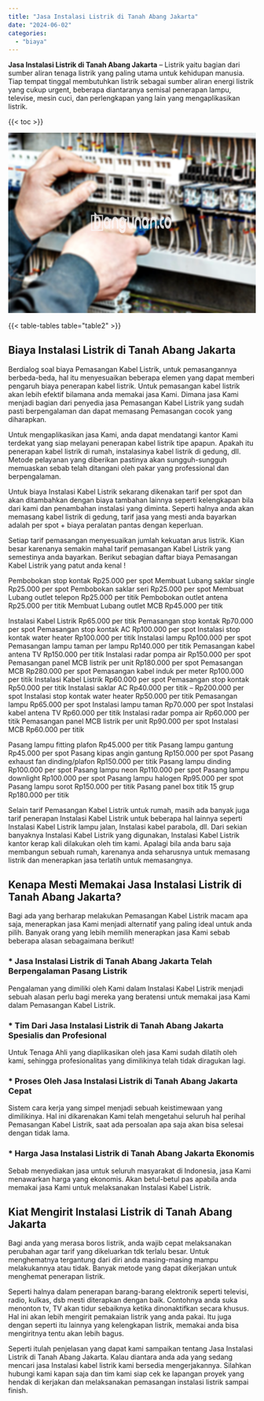 ```yaml
---
title: "Jasa Instalasi Listrik di Tanah Abang Jakarta"
date: "2024-06-02"
categories: 
  - "biaya"
---
```


**Jasa Instalasi Listrik di Tanah Abang Jakarta** – Listrik yaitu bagian dari sumber aliran tenaga listrik yang paling utama untuk kehidupan manusia. Tiap tempat tinggal membutuhkan listrik sebagai sumber aliran energi listrik yang cukup urgent, beberapa diantaranya semisal penerapan lampu, televise, mesin cuci, dan perlengkapan yang lain yang mengaplikasikan listrik.

{{< toc >}}

![Jasa Instalasi Listrik di Tanah Abang Jakarta](/images/instalasi-listrik-murah35.png)

{{< table-tables table="table2" >}}

## Biaya Instalasi Listrik di Tanah Abang Jakarta

Berdialog soal biaya Pemasangan Kabel Listrik, untuk pemasangannya berbeda-beda, hal itu menyesuaikan beberapa elemen yang dapat memberi pengaruh biaya penerapan kabel listrik. Untuk pemasangan kabel listrik akan lebih efektif bilamana anda memakai jasa Kami. Dimana jasa Kami menjadi bagian dari penyedia jasa Pemasangan Kabel Listrik yang sudah pasti berpengalaman dan dapat memasang Pemasangan cocok yang diharapkan.

Untuk mengaplikasikan jasa Kami, anda dapat mendatangi kantor Kami terdekat yang siap melayani penerapan kabel listrik tipe apapun. Apakah itu penerapan kabel listrik di rumah, instalasinya kabel listrik di gedung, dll. Metode pelayanan yang diberikan pastinya akan sungguh-sungguh memuaskan sebab telah ditangani oleh pakar yang professional dan berpengalaman.

Untuk biaya Instalasi Kabel Listrik sekarang dikenakan tarif per spot dan akan ditambahkan dengan biaya tambahan lainnya seperti kelengkapan bila dari kami dan penambahan instalasi yang diminta. Seperti halnya anda akan memasang kabel listrik di gedung, tarif jasa yang mesti anda bayarkan adalah per spot + biaya peralatan pantas dengan keperluan.

Setiap tarif pemasangan menyesuaikan jumlah kekuatan arus listrik. Kian besar karenanya semakin mahal tarif pemasangan Kabel Listrik yang semestinya anda bayarkan. Berikut sebagian daftar biaya Pemasangan Kabel Listrik yang patut anda kenal !

Pembobokan stop kontak Rp25.000 per spot Membuat Lubang saklar single Rp25.000 per spot Pembobokan saklar seri Rp25.000 per spot Membuat Lubang outlet telepon Rp25.000 per titik Pembobokan outlet antena Rp25.000 per titik Membuat Lubang outlet MCB Rp45.000 per titik

Instalasi Kabel Listrik Rp65.000 per titik Pemasangan stop kontak Rp70.000 per spot Pemasangan stop kontak AC Rp100.000 per spot Instalasi stop kontak water heater Rp100.000 per titik Instalasi lampu Rp100.000 per spot Pemasangan lampu taman per lampu Rp140.000 per titik Pemasangan kabel antena TV Rp150.000 per titik Instalasi radar pompa air Rp150.000 per spot Pemasangan panel MCB listrik per unit Rp180.000 per spot Pemasangan MCB Rp280.000 per spot Pemasangan kabel induk per meter Rp100.000 per titik Instalasi Kabel Listrik Rp60.000 per spot Pemasangan stop kontak Rp50.000 per titik Instalasi saklar AC Rp40.000 per titik – Rp200.000 per spot Instalasi stop kontak water heater Rp50.000 per titik Pemasangan lampu Rp65.000 per spot Instalasi lampu taman Rp70.000 per spot Instalasi kabel antena TV Rp60.000 per titik Instalasi radar pompa air Rp60.000 per titik Pemasangan panel MCB listrik per unit Rp90.000 per spot Instalasi MCB Rp60.000 per titik

Pasang lampu fitting plafon Rp45.000 per titik Pasang lampu gantung Rp45.000 per spot Pasang kipas angin gantung Rp150.000 per spot Pasang exhaust fan dinding/plafon Rp150.000 per titik Pasang lampu dinding Rp100.000 per spot Pasang lampu neon Rp110.000 per spot Pasang lampu downlight Rp100.000 per spot Pasang lampu halogen Rp95.000 per spot Pasang lampu sorot Rp150.000 per titik Pasang panel box titik 15 grup Rp180.000 per titik

Selain tarif Pemasangan Kabel Listrik untuk rumah, masih ada banyak juga tarif penerapan Instalasi Kabel Listrik untuk beberapa hal lainnya seperti Instalasi Kabel Listrik lampu jalan, Instalasi kabel parabola, dll. Dari sekian banyaknya Instalasi Kabel Listrik yang digunakan, Instalasi Kabel Listrik kantor kerap kali dilakukan oleh tim kami. Apalagi bila anda baru saja membangun sebuah rumah, karenanya anda seharusnya untuk memasang listrik dan menerapkan jasa terlatih untuk memasangnya.

## Kenapa Mesti Memakai Jasa Instalasi Listrik di Tanah Abang Jakarta?

Bagi ada yang berharap melakukan Pemasangan Kabel Listrik macam apa saja, menerapkan jasa Kami menjadi alternatif yang paling ideal untuk anda pilih. Banyak orang yang lebih memilih menerapkan jasa Kami sebab beberapa alasan sebagaimana berikut!

### \* Jasa Instalasi Listrik di Tanah Abang Jakarta Telah Berpengalaman Pasang Listrik

Pengalaman yang dimiliki oleh Kami dalam Instalasi Kabel Listrik menjadi sebuah alasan perlu bagi mereka yang beratensi untuk memakai jasa Kami dalam Pemasangan Kabel Listrik.

### \* Tim Dari Jasa Instalasi Listrik di Tanah Abang Jakarta Spesialis dan Profesional

Untuk Tenaga Ahli yang diaplikasikan oleh jasa Kami sudah dilatih oleh kami, sehingga profesionalitas yang dimilikinya telah tidak diragukan lagi.

### \* Proses Oleh Jasa Instalasi Listrik di Tanah Abang Jakarta Cepat

Sistem cara kerja yang simpel menjadi sebuah keistimewaan yang dimilikinya. Hal ini dikarenakan Kami telah mengetahui seluruh hal perihal Pemasangan Kabel Listrik, saat ada persoalan apa saja akan bisa selesai dengan tidak lama.

### \* Harga Jasa Instalasi Listrik di Tanah Abang Jakarta Ekonomis

Sebab menyediakan jasa untuk seluruh masyarakat di Indonesia, jasa Kami menawarkan harga yang ekonomis. Akan betul-betul pas apabila anda memakai jasa Kami untuk melaksanakan Instalasi Kabel Listrik.

## Kiat Mengirit Instalasi Listrik di Tanah Abang Jakarta


Bagi anda yang merasa boros listrik, anda wajib cepat melaksanakan perubahan agar tarif yang dikeluarkan tdk terlalu besar. Untuk menghematnya tergantung dari diri anda masing-masing mampu melakukannya atau tidak. Banyak metode yang dapat dikerjakan untuk menghemat penerapan listrik.

Seperti halnya dalam penerapan barang-barang elektronik seperti televisi, radio, kulkas, dsb mesti diterapkan dengan baik. Contohnya anda suka menonton tv, TV akan tidur sebaiknya ketika dinonaktifkan secara khusus. Hal ini akan lebih mengirit pemakaian listrik yang anda pakai. Itu juga dengan seperti itu lainnya yang kelengkapan listrik, memakai anda bisa mengiritnya tentu akan lebih bagus.

Seperti itulah penjelasan yang dapat kami sampaikan tentang Jasa Instalasi Listrik di Tanah Abang Jakarta. Kalau diantara anda ada yang sedang mencari jasa Instalasi kabel listrik kami bersedia mengerjakannya. Silahkan hubungi kami kapan saja dan tim kami siap cek ke lapangan proyek yang hendak di kerjakan dan melaksanakan pemasangan instalasi listrik sampai finish.
